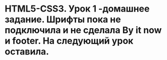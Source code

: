# HTML5-CSS3. Урок 1 -домашнее задание. Шрифты пока не подключила и не сделала By it now и footer. На следующий урок оставила.
